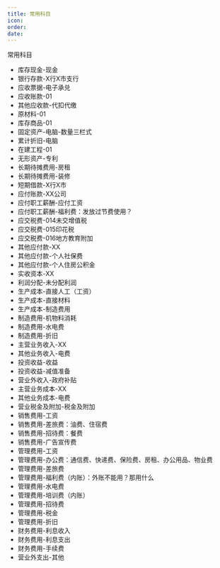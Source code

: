 ```yaml
---
title: 常用科目
icon: 
order: 
date: 
---
```


常用科目

- 库存现金-现金
- 银行存款-X行X市支行
- 应收票据-电子承兑
- 应收账款-01
- 其他应收款-代扣代缴
- 原材料-01
- 库存商品-01
- 固定资产-电脑-数量三栏式
- 累计折旧-电脑
- 在建工程-01
- 无形资产-专利
- 长期待摊费用-房租
- 长期待摊费用-装修
- 短期借款-X行X市
- 应付账款-XX公司
- 应付职工薪酬-应付工资
- 应付职工薪酬-福利费：发放过节费使用？
- 应交税费-014未交增值税
- 应交税费-015印花税
- 应交税费-016地方教育附加
- 其他应付款-XX
- 其他应付款-个人社保费
- 其他应付款-个人住房公积金
- 实收资本-XX
- 利润分配-未分配利润
- 生产成本-直接人工（工资）
- 生产成本-直接材料
- 生产成本-制造费用
- 制造费用-机物料消耗
- 制造费用-水电费
- 制造费用-折旧
- 主营业务收入-XX
- 其他业务收入-电费
- 投资收益-收益
- 投资收益-减值准备
- 营业外收入-政府补贴
- 主营业务成本-XX
- 其他业务成本-电费
- 营业税金及附加-税金及附加
- 销售费用-工资
- 销售费用-差旅费：油费、住宿费
- 销售费用-招待费：餐费
- 销售费用-广告宣传费
- 管理费用-工资
- 管理费用-办公费：通信费、快递费、保险费、房租、办公用品、物业费
- 管理费用-差旅费
- 管理费用-福利费（内账）：外账不能用？那用什么
- 管理费用-水电费
- 管理费用-培训费（内账）
- 管理费用-招待费
- 管理费用-税金
- 管理费用-折旧
- 财务费用-利息收入
- 财务费用-利息支出
- 财务费用-手续费
- 营业外支出-其他
